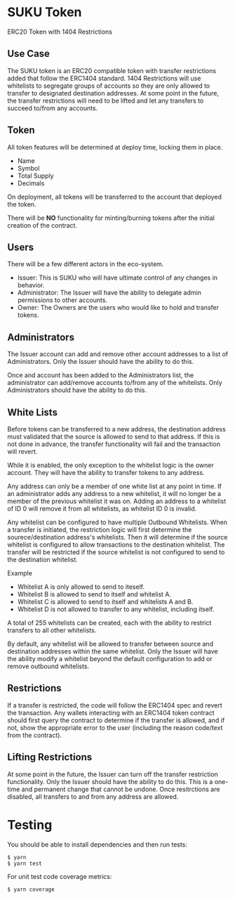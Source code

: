 # SUKU Token
ERC20 Token with 1404 Restrictions

## Use Case
The SUKU token is an ERC20 compatible token with transfer restrictions added that follow the ERC1404 standard.  1404 Restrictions will use whitelists to segregate groups of accounts so they are only allowed to transfer to designated destination addresses.  At some point in the future, the transfer restrictions will need to be lifted and let any transfers to succeed to/from any accounts.

## Token
All token features will be determined at deploy time, locking them in place.

 - Name
 - Symbol
 - Total Supply
 - Decimals

On deployment, all tokens will be transferred to the account that deployed the token.

There will be **NO** functionality for minting/burning tokens after the initial creation of the contract.

## Users
There will be a few different actors in the eco-system.

 - Issuer: This is SUKU who will have ultimate control of any changes in behavior.
 - Administrator: The Issuer will have the ability to delegate admin permissions to other accounts.
 - Owner: The Owners are the users who would like to hold and transfer tokens.

## Administrators

The Issuer account can add and remove other account addresses to a list of Administrators.  Only the Issuer should have the ability to do this.

Once and account has been added to the Administrators list, the administrator can add/remove accounts to/from any of the whitelists.  Only Administrators should have the ability to do this.

## White Lists
Before tokens can be transferred to a new address, the destination address must validated that the source is allowed to send to that address.  If this is not done in advance, the transfer functionality will fail and the transaction will revert.

While it is enabled, the only exception to the whitelist logic is the owner account.  They will have the ability to transfer tokens to any address.

Any address can only be a member of one white list at any point in time.  If an administrator adds any address to a new whitelist, it will no longer be a member of the previous whitelist it was on.  Adding an address to a whitelist of ID 0 will remove it from all whitelists, as whitelist ID 0 is invalid.

Any whitelist can be configured to have multiple Outbound Whitelists.  When a transfer is initiated, the restriction logic will first determine the sourece/destination address's whitelists.  Then it will determine if the source whitelist is configured to allow transactions to the destination whitelist.  The transfer will be restricted if the source whitelist is not configured to send to the destination whitelist.

Example
- Whitelist A is only allowed to send to iteself.
- Whitelist B is allowed to send to itself and whitelist A.
- Whitelist C is allowed to send to itself and whitelists A and B.
- Whitelist D is not allowed to transfer to any whitelist, including itself.

A total of 255 whitelists can be created, each with the ability to restrict transfers to all other whitelists.

By default, any whitelist will be allowed to transfer between source and destination addresses within the same whitelist.  Only the Issuer will have the ability modify a whitelist beyond the default configuration to add or remove outbound whitelists.

## Restrictions

If a transfer is restricted, the code will follow the ERC1404 spec and revert the transaction.  Any wallets interacting with an ERC1404 token contract should first query the contract to determine if the transfer is allowed, and if not, show the appropriate error to the user (including the reason code/text from the contract).

## Lifting Restrictions

At some point in the future, the Issuer can turn off the transfer restriction functionality.  Only the Issuer should have the ability to do this.  This is a one-time and permanent change that cannot be undone.  Once resitrctions are disabled, all transfers to and from any address are allowed.

# Testing
You should be able to install dependencies and then run tests:
```
$ yarn
$ yarn test
```

For unit test code coverage metrics:
```
$ yarn coverage
```